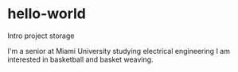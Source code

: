 # hello-world
Intro project storage

I'm a senior at Miami University studying electrical engineering
I am interested in basketball and basket weaving.
